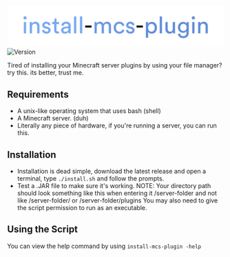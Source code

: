 ![install-mcs-plugin logo](img/imp.png)
![Version](https://img.shields.io/badge/version-1.0-blue?style=for-the-badge)

Tired of installing your Minecraft server plugins by using your file manager? try this. its better, trust me.

## Requirements

  - A unix-like operating system that uses bash (shell) 
  - A Minecraft server. (duh) 
  - Literally any piece of hardware, if you're running a server, you can run this. 

## Installation 
- Installation is dead simple, download the latest release and open a terminal, type `./install.sh` and follow the prompts.
- Test a .JAR file to make sure it's working.
NOTE: Your directory path should look something like this when entering it /server-folder and not like /server-folder/ or /server-folder/plugins
You may also need to give the script permission to run as an executable.
## Using the Script 
You can view the help command by using 
`
install-mcs-plugin -help
`
